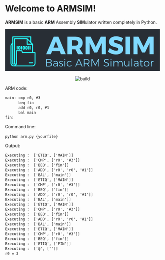 # Welcome to ARMSIM!

**ARMSIM** is a basic **ARM** Assembly **SIM**ulator written completely in Python.
<p style="text-align: center;"> <img src="https://github.com/alaabenfatma/ARMSIM/blob/master/rscs/logo.png" alt="LOGO" ></p> 
<p style="text-align: center;"> 
  <img width=90px height=25px src="https://cdn-images-1.medium.com/max/800/1*Ih7G_D_hzoskYTHfa-zNmw.png" alt="build" >
 </p> 
 
ARM code:
```
main: cmp r0, #3
 	  beq fin
 	  add r0, r0, #1
 	  bal main
fin:
```
Command line:

`python arm.py {yourfile}
`

Output:
```
Executing :  ['ETIQ', ['MAIN']]
Executing :  ['CMP', ['r0', '#3']]
Executing :  ['BEQ', ['fin']]
Executing :  ['ADD', ['r0', 'r0', '#1']]
Executing :  ['BAL', ['main']]
Executing :  ['ETIQ', ['MAIN']]
Executing :  ['CMP', ['r0', '#3']]
Executing :  ['BEQ', ['fin']]
Executing :  ['ADD', ['r0', 'r0', '#1']]
Executing :  ['BAL', ['main']]
Executing :  ['ETIQ', ['MAIN']]
Executing :  ['CMP', ['r0', '#3']]
Executing :  ['BEQ', ['fin']]
Executing :  ['ADD', ['r0', 'r0', '#1']]
Executing :  ['BAL', ['main']]
Executing :  ['ETIQ', ['MAIN']]
Executing :  ['CMP', ['r0', '#3']]
Executing :  ['BEQ', ['fin']]
Executing :  ['ETIQ', ['FIN']]
Executing :  ['@', ['']]
r0 = 3
```
